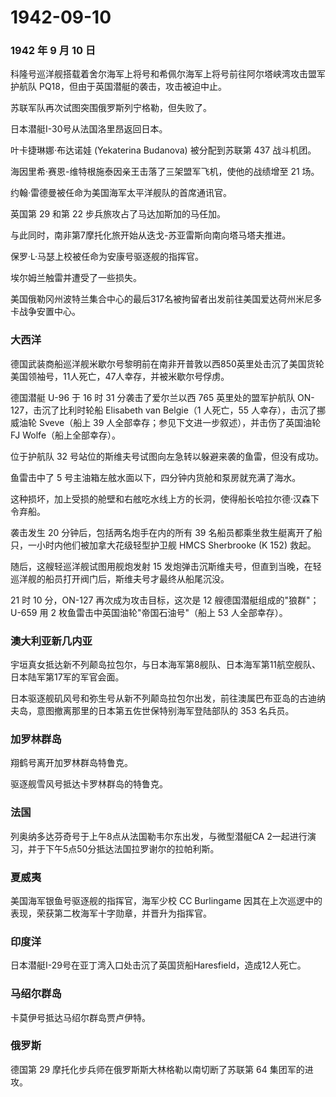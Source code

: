 # 1942-09-10

### 1942 年 9 月 10 日

科隆号巡洋舰搭载着舍尔海军上将号和希佩尔海军上将号前往阿尔塔峡湾攻击盟军护航队
PQ18，但由于英国潜艇的袭击，攻击被迫中止。

苏联军队再次试图突围俄罗斯列宁格勒，但失败了。

日本潜艇I-30号从法国洛里昂返回日本。

叶卡捷琳娜·布达诺娃 (Yekaterina Budanova) 被分配到苏联第 437 战斗机团。

海因里希·赛恩-维特根施泰因亲王击落了三架盟军飞机，使他的战绩增至 21 场。

约翰·雷德曼被任命为美国海军太平洋舰队的首席通讯官。

英国第 29 和第 22 步兵旅攻占了马达加斯加的马任加。

与此同时，南非第7摩托化旅开始从迭戈-苏亚雷斯向南向塔马塔夫推进。

保罗·L·马瑟上校被任命为安康号驱逐舰的指挥官。

埃尔姆兰触雷并遭受了一些损失。

美国俄勒冈州波特兰集合中心的最后317名被拘留者出发前往美国爱达荷州米尼多卡战争安置中心。

### 大西洋

德国武装商船巡洋舰米歇尔号黎明前在南非开普敦以西850英里处击沉了美国货轮美国领袖号，11人死亡，47人幸存，并被米歇尔号俘虏。

德国潜艇 U-96 于 16 时 31 分袭击了爱尔兰以西 765 英里处的盟军护航队
ON-127，击沉了比利时轮船 Elisabeth van Belgie（1 人死亡，55
人幸存），击沉了挪威油轮 Sveve（船上 39
人全部幸存；参见下文进一步叙述），并击伤了英国油轮 FJ
Wolfe（船上全部幸存）。

位于护航队 32 号站位的斯维夫号试图向左急转以躲避来袭的鱼雷，但没有成功。

鱼雷击中了 5 号主油箱左舷水面以下，四分钟内货舱和泵房就充满了海水。

这种损坏，加上受损的舱壁和右舷吃水线上方的长洞，使得船长哈拉尔德·汉森下令弃船。

袭击发生 20 分钟后，包括两名炮手在内的所有 39
名船员都乘坐救生艇离开了船只，一小时内他们被加拿大花级轻型护卫舰 HMCS
Sherbrooke (K 152) 救起。

随后，这艘轻巡洋舰试图用舰炮发射 15
发炮弹击沉斯维夫号，但直到当晚，在轻巡洋舰的船员打开阀门后，斯维夫号才最终从船尾沉没。

21 时 10 分，ON-127 再次成为攻击目标，这次是 12
艘德国潜艇组成的"狼群"；U-659 用 2 枚鱼雷击中英国油轮"帝国石油号"（船上
53 人全部幸存）。

### 澳大利亚新几内亚

宇垣真女抵达新不列颠岛拉包尔，与日本海军第8舰队、日本海军第11航空舰队、日本陆军第17军的军官会面。

日本驱逐舰矶风号和弥生号从新不列颠岛拉包尔出发，前往澳属巴布亚岛的古迪纳夫岛，意图撤离那里的日本第五佐世保特别海军登陆部队的
353 名兵员。

### 加罗林群岛

翔鹤号离开加罗林群岛特鲁克。

驱逐舰雪风号抵达卡罗林群岛的特鲁克。

### 法国

列奥纳多达芬奇号于上午8点从法国勒韦尔东出发，与微型潜艇CA
2一起进行演习，并于下午5点50分抵达法国拉罗谢尔的拉帕利斯。

### 夏威夷

美国海军银鱼号驱逐舰的指挥官，海军少校 CC Burlingame
因其在上次巡逻中的表现，荣获第二枚海军十字勋章，并晋升为指挥官。

### 印度洋

日本潜艇I-29号在亚丁湾入口处击沉了英国货船Haresfield，造成12人死亡。

### 马绍尔群岛

卡莫伊号抵达马绍尔群岛贾卢伊特。

### 俄罗斯

德国第 29 摩托化步兵师在俄罗斯斯大林格勒以南切断了苏联第 64
集团军的进攻。
